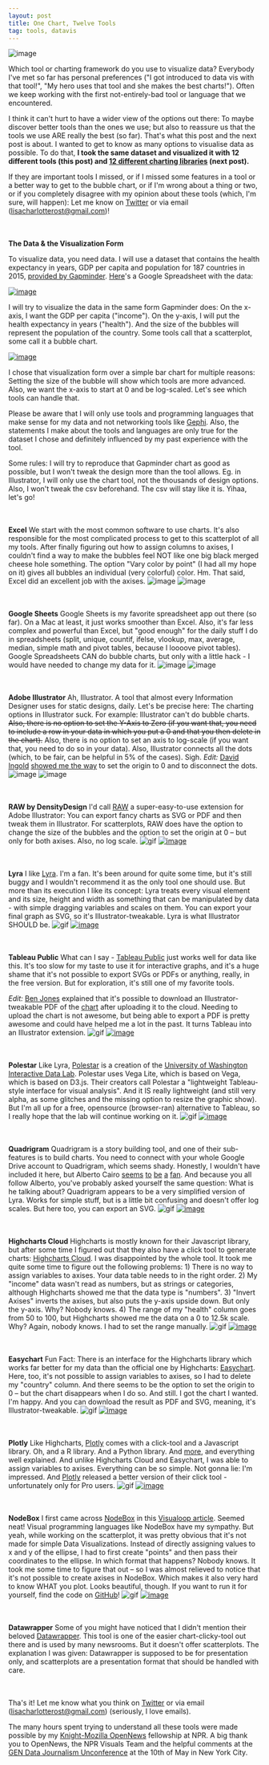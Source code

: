 ```yaml
---
layout: post
title: One Chart, Twelve Tools
tag: tools, datavis
---
```

![image](/pic/160426-learningcurves-14.png)

Which tool or charting framework do you use to visualize data? Everybody I've met so far has personal preferences ("I got introduced to data vis with that tool!", "My hero uses that tool and she makes the best charts!"). Often we keep working with the first not-entirely-bad tool or language that we encountered.

I think it can't hurt to have a wider view of the options out there: To maybe discover better tools than the ones we use; but also to reassure us that the tools we use ARE really the best (so far). That's what this post and the next post is about. I wanted to get to know as many options to visualise data as possible. To do that, **I took the same dataset and visualized it with 12 different tools (this post) and [12 different charting libraries](http://lisacharlotterost.github.io/2016/05/17/one-chart-code/) (next post).**

If they are important tools I missed, or if I missed some features in a tool or a better way to get to the bubble chart, or if I'm wrong about a thing or two, or if you completely disagree with my opinion about these tools (which, I'm sure, will happen): Let me know on [Twitter](https://twitter.com/lisacrost) or via email (lisacharlotterost@gmail.com)!


<br><br>
**The Data & the Visualization Form**

To visualize data, you need data. I will use a dataset that contains the health expectancy in years, GDP per capita and population for 187 countries in 2015, [provided by Gapminder](http://www.gapminder.org/data/).  [Here](https://docs.google.com/spreadsheets/d/1qmOCE6RBQc2hy-vW8Kefp--LcWpgwCysmgIgARy0gDk/edit?usp=sharing)'s a Google Spreadsheet with the data:

[![image](/pic/160426_data.png)](https://docs.google.com/spreadsheets/d/1qmOCE6RBQc2hy-vW8Kefp--LcWpgwCysmgIgARy0gDk/edit?usp=sharing)

I will try to visualize the data in the same form Gapminder does: On the x-axis, I want the GDP per capita ("income"). On the y-axis, I will put the health expectancy in years ("health"). And the size of the bubbles will represent the population of the country. Some tools call that a scatterplot, some call it a bubble chart.

[![image](/pic/160425_gapminder.png)](http://www.gapminder.org/tools/bubbles#_)

I chose that visualization form over a simple bar chart for multiple reasons: Setting the size of the bubble will show which tools are more advanced. Also, we want the x-axis to start at 0 and be log-scaled. Let's see which tools can handle that.

Please be aware that I will only use tools and programming languages that make sense for my data and not networking tools like [Gephi](https://gephi.org/). Also, the statements I make about the tools and languages are only true for the dataset I chose and definitely influenced by my past experience with the tool.

Some rules: I will try to reproduce that Gapminder chart as good as possible, but I won't tweak the design more than the tool allows. Eg. in Illustrator, I will only use the chart tool, not the thousands of design options. Also, I won't tweak the csv beforehand. The csv will stay like it is. Yihaa, let's go!



<br><br>
**Excel**
We start with the most common software to use charts. It's also responsible for the most complicated process to get to this scatterplot of all my tools. After finally figuring out how to assign columns to axises, I couldn't find a way to make the bubbles feel NOT like one big black merged cheese hole something. The option "Vary color by point" (I had all my hope on it) gives all bubbles an individual (very colorful) color. Hm. That said, Excel did an excellent job with the axises.
![image](/pic/160426-excel.gif)
![image](/pic/160426-excel.png)


<br><br>
**Google Sheets**
Google Sheets is my favorite spreadsheet app out there (so far). On a Mac at least, it just works smoother than Excel. Also, it's far less complex and powerful than Excel, but "good enough" for the daily stuff I do in spreadsheets (split, unique, countif, ifelse, vlookup, max, average, median, simple math and pivot tables, because I loooove pivot tables). Google Spreadsheets CAN do bubble charts, but only with a little hack - I would have needed to change my data for it.
![image](/pic/160426-google.gif)
![image](/pic/160426-google.png)


<br><br>
**Adobe Illustrator**
Ah, Illustrator. A tool that almost every Information Designer uses for static designs, daily. Let's be precise here: The charting options in Illustrator suck. For example: Illustrator can't do bubble charts. ~~Also, there is no option to set the Y-Axis to Zero (if you want that, you need to include a row in your data in which you put a 0 and that you then delete in the chart).~~ Also, there is no option to set an axis to log-scale (if you want that, you need to do so in your data). Also, Illustrator connects all the dots (which, to be fair, can be helpful in 5% of the cases). Sigh.
*Edit:* [David Ingold](https://twitter.com/DavidIngold) [showed me the way](https://twitter.com/DavidIngold/status/732668904523354112) to set the origin to 0 and to disconnect the dots.
![image](/pic/160426-illustrator.gif)
![image](/pic/160426_illustrator.png)

<br><br>
**RAW by DensityDesign**
I'd call [RAW](http://app.raw.densitydesign.org/) a super-easy-to-use extension for Adobe Illustrator: You can export fancy charts as SVG or PDF and then tweak them in Illustrator. For scatterplots, RAW does have the option to change the size of the bubbles and the option to set the origin at 0 – but only for both axises. Also, no log scale.
![gif](/pic/160426-raw.gif)
[![image](/pic/160426_raw.png)](http://app.raw.densitydesign.org/)

<br><br>
**Lyra**
I like [Lyra](http://idl.cs.washington.edu/projects/lyra/). I'm a fan. It's been around for quite some time, but it's still buggy and I wouldn't recommend it as the only tool one should use. But more than its execution I like its concept: Lyra treats every visual element and its size, height and width as something that can be manipulated by data - with simple dragging variables and scales on them. You can export your final graph as SVG, so it's Illustrator-tweakable. Lyra is what Illustrator SHOULD be.
![gif](/pic/160426_lyra.gif)
[![image](/pic/160426_lyra.png)](http://idl.cs.washington.edu/projects/lyra/)

<br><br>
**Tableau Public**
What can I say - [Tableau Public](https://public.tableau.com/s/) just works well for data like this. It's too slow for my taste to use it for interactive graphs, and it's a huge shame that it's not possible to export SVGs or PDFs or anything, really, in the free version. But for exploration, it's still one of my favorite tools.

*Edit:* [Ben Jones](https://twitter.com/DataRemixed) explained that it's possible to download an Illustrator-tweakable PDF of the [chart](https://public.tableau.com/profile/digitalteam#!/vizhome/GapminderData/Dashboard1) after uploading it to the cloud. Needing to upload the chart is not awesome, but being able to export a PDF is pretty awesome and could have helped me a lot in the past. It turns Tableau into an Illustrator extension. 
![gif](/pic/16046_tableau2.gif)
[![image](/pic/160426_tableau.png)](https://public.tableau.com/s/)

<br><br>
**Polestar**
Like Lyra, [Polestar](http://vega.github.io/polestar/) is a creation of the [University of Washington Interactive Data Lab](http://idl.cs.washington.edu/). Polestar uses Vega Lite, which is based on Vega, which is based on D3.js. Their creators call Polestar a "lightweight Tableau-style interface for visual analysis". And it IS really lightweight (and still very alpha, as some glitches and the missing option to resize the graphic show). But I'm all up for a free, opensource (browser-ran) alternative to Tableau, so I really hope that the lab will continue working on it.
![gif](/pic/160426_polestar.gif)
[![image](/pic/160426_polestar.png)](http://vega.github.io/polestar/)

<br><br>
**Quadrigram**
Quadrigram is a story building tool, and one of their sub-features is to build charts. You need to connect with your whole Google Drive account to Quadrigram, which seems shady. Honestly, I wouldn't have included it here, but Alberto Cairo  [seems](https://twitter.com/albertocairo/status/618059839063764992) [to](https://twitter.com/albertocairo/status/618058200571490304) [be](https://twitter.com/albertocairo/status/697828721324138496) [a](https://twitter.com/albertocairo/status/715910654020947969) [fan](https://twitter.com/albertocairo/status/641235639082590208). And because you all follow Alberto, you've probably asked yourself the same question: What is he talking about? Quadrigram appears to be a very simplified version of Lyra. Works for simple stuff, but is a little bit confusing and doesn't offer log scales. But here too, you can export an SVG.
![gif](/pic/160426_quadrigram.gif)
[![image](/pic/160426_quadrigram.png)](http://www.quadrigram.com/)

<br><br>
**Highcharts Cloud**
Highcharts is mostly known for their Javascript library, but after some time I figured out that they also have a click tool to generate charts: [Highcharts Cloud](https://cloud.highcharts.com/). I was disappointed by the whole tool. It took me quite some time to figure out the following problems: 1) There is no way to assign variables to axises. Your data table needs to in the right order. 2) My "income" data wasn't read as numbers, but as strings or categories, although Highcharts showed me that the data type is "numbers". 3) "Invert Axises" inverts the axises, but also puts the y-axis upside down. But only the y-axis. Why? Nobody knows. 4) The range of my "health" column goes from 50 to 100, but Highcharts showed me the data on a 0 to 12.5k scale. Why? Again, nobody knows. I had to set the range manually.
![gif](/pic/160426-highcharttool.gif)
[![image](/pic/160426-highcharttool.png)](https://cloud.highcharts.com/)

<br><br>
**Easychart**
Fun Fact: There is an interface for the Highcharts library which works far better for my data than the official one by Highcharts: [Easychart](http://www.easychart.org/). Here, too, it's not possible to assign variables to axises, so I had to delete my "country" column. And there seems to be the option to set the origin to 0 – but the chart disappears when I do so. And still. I got the chart I wanted. I'm happy. And you can download the result as PDF and SVG, meaning, it's Illustrator-tweakable.
![gif](/pic/160426-easychart.gif)
[![image](/pic/160426-easychart.png)](http://www.easychart.org/)

<br><br>
**Plotly** Like Highcharts, [Plotly](https://plot.ly/) comes with a click-tool and a Javascript library. Oh, and a R library. And a Python library. And [more](https://plot.ly/python/bubble-charts/), and everything well explained. And unlike Highcharts Cloud and Easychart, I was able to assign variables to axises. Everything can be so simple. Not gonna lie: I'm impressed. And [Plotly](http://plotcon.plot.ly/plotly2/) released a better version of their click tool - unfortunately only for Pro users.
![gif](/pic/160426-plotly.gif)
[![image](/pic/160426-plotly.png)](https://plot.ly/)

<br><br>
**NodeBox**
I first came across [NodeBox](https://www.nodebox.net/) in this [Visualoop article](http://visualoop.com/blog/91841/making-of-weather-portraits-by-nicholas-rougeux). Seemed neat! Visual programming languages like NodeBox have my sympathy. But yeah, while working on the scatterplot, it was pretty obvious that it's not made for simple Data Visualizations. Instead of directly assigning values to x and y of the ellipse, I had to first create "points" and then pass their coordinates to the ellipse. In which format that happens? Nobody knows. It took me some time to figure that out – so I was almost relieved to notice that it's not possible to create axises in NodeBox. Which makes it also very hard to know WHAT you plot. Looks beautiful, though. If you want to run it for yourself, find the code on [GitHub](https://github.com/OpenNewsLabs/onechart-twelvechartinglibraries/tree/master/Nodebox)!
![gif](/pic/160426_nodebox.gif)
[![image](/pic/160426_nodebox.png)](https://www.nodebox.net/)

<br><br>
**Datawrapper**
Some of you might have noticed that I didn't mention their  beloved [Datawrapper](https://datawrapper.de/). This tool is one of the easier chart-clicky-tool out there and is used by many newsrooms. But it doesn't offer scatterplots. The explanation I was given: Datawrapper is supposed to be for presentation only, and scatterplots are a presentation format that should be handled with care.

<br><br>
Tha's it! Let me know what you think on [Twitter](https://twitter.com/lisacrost) or via email (lisacharlotterost@gmail.com) (seriously, I love emails).

The many hours spent trying to understand all these tools were made possible by my [Knight-Mozilla OpenNews](https://opennews.org/) fellowship at NPR. A big thank you to OpenNews, the NPR Visuals Team and the helpful comments at the [GEN Data Journalism Unconference](http://www.globaleditorsnetwork.org/programmes/data-journalism-awards/ddjunconf/) at the 10th of May in New York City.
